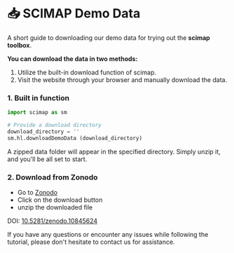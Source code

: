 # 📥 SCIMAP Demo Data

A short guide to downloading our demo data for trying out the **scimap toolbox**.

**You can download the data in two methods:**

1. Utilize the built-in download function of scimap.
2. Visit the website through your browser and manually download the data.

### 1. Built in function


```python
import scimap as sm
```


```python
# Provide a download directory
download_directory = ''
sm.hl.downloadDemoData (download_directory)
```

A zipped data folder will appear in the specified directory. Simply unzip it, and you'll be all set to start.

### 2. Download from Zonodo

- Go to [Zonodo](https://zenodo.org/records/10845625)
- Click on the download button
- unzip the downloaded file

DOI: [10.5281/zenodo.10845624](https://zenodo.org/records/10845625)

If you have any questions or encounter any issues while following the tutorial, please don't hesitate to contact us for assistance.
